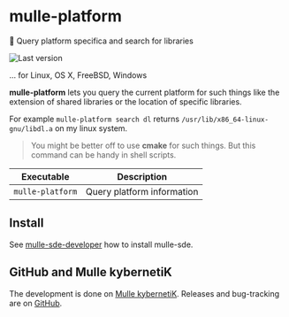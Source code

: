 # mulle-platform

👠 Query platform specifica and search for libraries

![Last version](https://img.shields.io/github/tag/mulle-sde/mulle-platform.svg)

... for Linux, OS X, FreeBSD, Windows


**mulle-platform** lets you query the current platform for such things like the
extension of shared libraries or the location of specific libraries.

For example `mulle-platform search dl` returns
`/usr/lib/x86_64-linux-gnu/libdl.a` on my linux system.

> You might be better off to use **cmake** for such things. But this
> command can be handy in shell scripts.


Executable          | Description
--------------------|--------------------------------
`mulle-platform`    | Query platform information


## Install

See [mulle-sde-developer](//github.com/mulle-sde/mulle-sde-developer) how
to install mulle-sde.


## GitHub and Mulle kybernetiK

The development is done on
[Mulle kybernetiK](https://www.mulle-kybernetik.com/software/git/mulle-platform/master).
Releases and bug-tracking are on [GitHub](https://github.com/{{PUBLISHER}}/mulle-platform).
